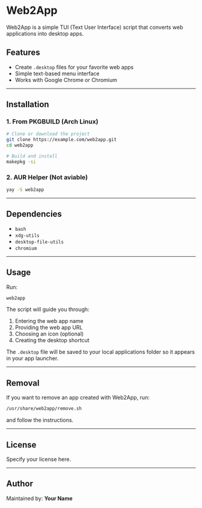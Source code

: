 # Web2App

Web2App is a simple TUI (Text User Interface) script that converts web applications into desktop apps.

## Features
- Create `.desktop` files for your favorite web apps
- Simple text-based menu interface
- Works with Google Chrome or Chromium

---

## Installation

### 1. From PKGBUILD (Arch Linux)
```bash
# Clone or download the project
git clone https://example.com/web2app.git
cd web2app

# Build and install
makepkg -si
```

### 2. AUR Helper (Not aviable)
```bash
yay -S web2app
```

---

## Dependencies
- `bash`
- `xdg-utils`
- `desktop-file-utils`
- `chromium`

---

## Usage
Run:
```bash
web2app
```

The script will guide you through:
1. Entering the web app name
2. Providing the web app URL
3. Choosing an icon (optional)
4. Creating the desktop shortcut

The `.desktop` file will be saved to your local applications folder so it appears in your app launcher.

---

## Removal
If you want to remove an app created with Web2App, run:
```bash
/usr/share/web2app/remove.sh
```
and follow the instructions.

---

## License
Specify your license here.

---

## Author
Maintained by: **Your Name**
